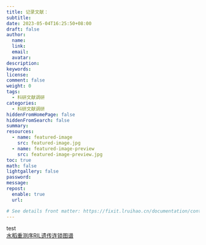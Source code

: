 ```yaml
---
title: 记录文献：
subtitle:
date: 2023-05-04T16:25:50+08:00
draft: false
author:
  name:
  link:
  email:
  avatar:
description:
keywords:
license:
comment: false
weight: 0
tags:
  - 科研文献调研
categories:
  - 科研文献调研
hiddenFromHomePage: false
hiddenFromSearch: false
summary:
resources:
  - name: featured-image
    src: featured-image.jpg
  - name: featured-image-preview
    src: featured-image-preview.jpg
toc: true
math: false
lightgallery: false
password:
message:
repost:
  enable: true
  url:

# See details front matter: https://fixit.lruihao.cn/documentation/content-management/introduction/#front-matter
---
```

test  
[水稻重测序RIL遗传连锁图谱](https://kns.cnki.net/KXReader/Detail?invoice=vfBE1dYwYjwry6nhO%2FC%2BaxgNCxNZNntNsEQ19G%2FmrdgBy6BPgv7iEUCDpPmef5H9fGlwEfreC4V3pgE%2Ff4sWQLlSEwDNTs1MhEy79zHawY4%2B55dBhO%2FUnxs2QD%2BEpe%2FE7O9wRG%2BjFFmCKcQdGkjoFOSbasnAHQ5AqWpzmdtrn0s%3D&DBCODE=CJFD&FileName=HNNB202102006&TABLEName=cjfdlast2021&nonce=C08CB9E997DB466EAB0C0309B24B0D81&TIMESTAMP=1684728061193&uid=)  

